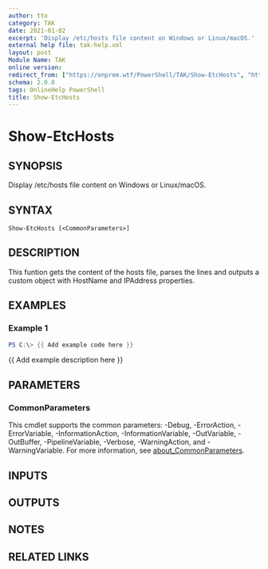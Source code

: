 ```yaml
---
author: tto
category: TAK
date: 2021-01-02
excerpt: 'Display /etc/hosts file content on Windows or Linux/macOS.'
external help file: tak-help.xml
layout: post
Module Name: TAK
online version:
redirect_from: ["https://onprem.wtf/PowerShell/TAK/Show-EtcHosts", "https://onprem.wtf/PowerShell/TAK/show-etchosts"]
schema: 2.0.0
tags: OnlineHelp PowerShell
title: Show-EtcHosts
---
```


# Show-EtcHosts

## SYNOPSIS
Display /etc/hosts file content on Windows or Linux/macOS.

## SYNTAX

```
Show-EtcHosts [<CommonParameters>]
```

## DESCRIPTION
This funtion gets the content of the hosts file, parses the lines and outputs
a custom object with HostName and IPAddress properties.

## EXAMPLES

### Example 1
```powershell
PS C:\> {{ Add example code here }}
```

{{ Add example description here }}

## PARAMETERS

### CommonParameters
This cmdlet supports the common parameters: -Debug, -ErrorAction, -ErrorVariable, -InformationAction, -InformationVariable, -OutVariable, -OutBuffer, -PipelineVariable, -Verbose, -WarningAction, and -WarningVariable. For more information, see [about_CommonParameters](http://go.microsoft.com/fwlink/?LinkID=113216).

## INPUTS

## OUTPUTS

## NOTES

## RELATED LINKS
